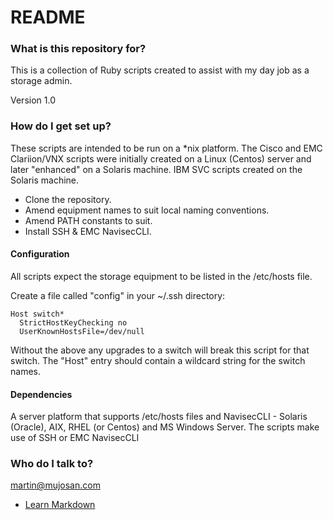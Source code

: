 # README #

### What is this repository for? ###

This is a collection of Ruby scripts created to assist with my day job as a storage admin.

Version 1.0

### How do I get set up? ###

These scripts are intended to be run on a *nix platform. The Cisco and EMC Clariion/VNX scripts were initially created on a Linux (Centos) server and later "enhanced" on a Solaris machine. IBM SVC scripts created on the Solaris machine.

* Clone the repository.
* Amend equipment names to suit local naming conventions.
* Amend PATH constants to suit.
* Install SSH & EMC NavisecCLI.

#### Configuration ####

All scripts expect the storage equipment to be listed in the /etc/hosts file.

Create a file called "config" in your ~/.ssh directory:

    Host switch*
      StrictHostKeyChecking no
      UserKnownHostsFile=/dev/null


Without the above any upgrades to a switch will break this script for that switch. The "Host" entry should contain a wildcard string for the switch names.

#### Dependencies ####

A server platform that supports /etc/hosts files and NavisecCLI - Solaris (Oracle), AIX, RHEL (or Centos) and MS Windows Server.
The scripts make use of SSH or EMC NavisecCLI

### Who do I talk to? ###

martin@mujosan.com

* [Learn Markdown](https://bitbucket.org/tutorials/markdowndemo)
